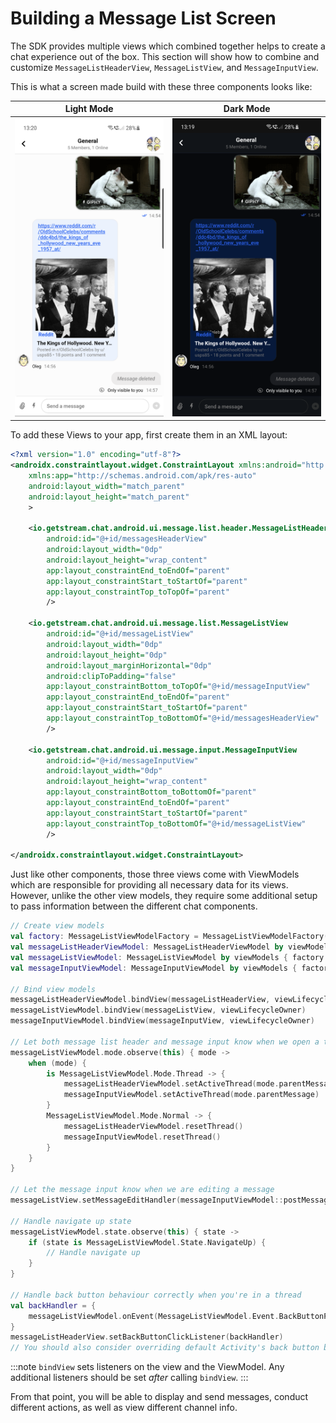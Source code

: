 # Building a Message List Screen

The SDK provides multiple views which combined together helps to create a chat experience out of the box. This section will show how to combine and customize `MessageListHeaderView`, `MessageListView`, and `MessageInputView`.

This is what a screen made build with these three components looks like:

| Light Mode | Dark Mode |
| --- | --- |
|![Light mode](../assets/chat_view_light.png)|![Dark mode](../assets/chat_view_dark.png)| 

To add these Views to your app, first create them in an XML layout:

```xml
<?xml version="1.0" encoding="utf-8"?>
<androidx.constraintlayout.widget.ConstraintLayout xmlns:android="http://schemas.android.com/apk/res/android"
    xmlns:app="http://schemas.android.com/apk/res-auto"
    android:layout_width="match_parent"
    android:layout_height="match_parent"
    >

    <io.getstream.chat.android.ui.message.list.header.MessageListHeaderView
        android:id="@+id/messagesHeaderView"
        android:layout_width="0dp"
        android:layout_height="wrap_content"
        app:layout_constraintEnd_toEndOf="parent"
        app:layout_constraintStart_toStartOf="parent"
        app:layout_constraintTop_toTopOf="parent"
        />

    <io.getstream.chat.android.ui.message.list.MessageListView
        android:id="@+id/messageListView"
        android:layout_width="0dp"
        android:layout_height="0dp"
        android:layout_marginHorizontal="0dp"
        android:clipToPadding="false"
        app:layout_constraintBottom_toTopOf="@+id/messageInputView"
        app:layout_constraintEnd_toEndOf="parent"
        app:layout_constraintStart_toStartOf="parent"
        app:layout_constraintTop_toBottomOf="@+id/messagesHeaderView"
        />

    <io.getstream.chat.android.ui.message.input.MessageInputView
        android:id="@+id/messageInputView"
        android:layout_width="0dp"
        android:layout_height="wrap_content"
        app:layout_constraintBottom_toBottomOf="parent"
        app:layout_constraintEnd_toEndOf="parent"
        app:layout_constraintStart_toStartOf="parent"
        app:layout_constraintTop_toBottomOf="@+id/messageListView"
        />

</androidx.constraintlayout.widget.ConstraintLayout>
```

Just like other components, those three views come with ViewModels which are responsible for providing all necessary data for its views. However, unlike the other view models, they require some additional setup to pass information between the different chat components.

```kotlin
// Create view models
val factory: MessageListViewModelFactory = MessageListViewModelFactory(cid = "channelType:channelId")
val messageListHeaderViewModel: MessageListHeaderViewModel by viewModels { factory }
val messageListViewModel: MessageListViewModel by viewModels { factory }
val messageInputViewModel: MessageInputViewModel by viewModels { factory }

// Bind view models
messageListHeaderViewModel.bindView(messageListHeaderView, viewLifecycleOwner)
messageListViewModel.bindView(messageListView, viewLifecycleOwner)
messageInputViewModel.bindView(messageInputView, viewLifecycleOwner)

// Let both message list header and message input know when we open a thread
messageListViewModel.mode.observe(this) { mode ->
    when (mode) {
        is MessageListViewModel.Mode.Thread -> {
            messageListHeaderViewModel.setActiveThread(mode.parentMessage)
            messageInputViewModel.setActiveThread(mode.parentMessage)
        }
        MessageListViewModel.Mode.Normal -> {
            messageListHeaderViewModel.resetThread()
            messageInputViewModel.resetThread()
        }
    }
}

// Let the message input know when we are editing a message
messageListView.setMessageEditHandler(messageInputViewModel::postMessageToEdit)

// Handle navigate up state
messageListViewModel.state.observe(this) { state ->
    if (state is MessageListViewModel.State.NavigateUp) {
        // Handle navigate up
    }
}

// Handle back button behaviour correctly when you're in a thread
val backHandler = {
    messageListViewModel.onEvent(MessageListViewModel.Event.BackButtonPressed)
}
messageListHeaderView.setBackButtonClickListener(backHandler)
// You should also consider overriding default Activity's back button behaviour
```

:::note
`bindView` sets listeners on the view and the ViewModel. Any additional listeners should be set _after_ calling `bindView`.
:::

From that point, you will be able to display and send messages, conduct different actions, as well as view different channel info.
